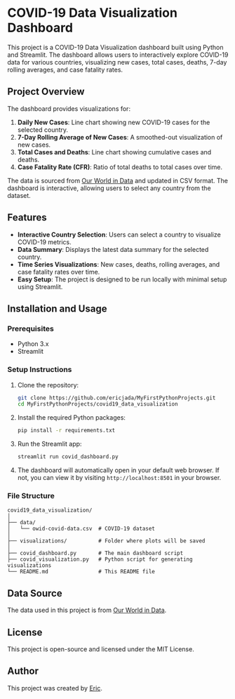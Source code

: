 
# COVID-19 Data Visualization Dashboard

This project is a COVID-19 Data Visualization dashboard built using Python and Streamlit. The dashboard allows users to interactively explore COVID-19 data for various countries, visualizing new cases, total cases, deaths, 7-day rolling averages, and case fatality rates.

## Project Overview

The dashboard provides visualizations for:

1. **Daily New Cases**: Line chart showing new COVID-19 cases for the selected country.
2. **7-Day Rolling Average of New Cases**: A smoothed-out visualization of new cases.
3. **Total Cases and Deaths**: Line chart showing cumulative cases and deaths.
4. **Case Fatality Rate (CFR)**: Ratio of total deaths to total cases over time.

The data is sourced from [Our World in Data](https://ourworldindata.org/covid-sources) and updated in CSV format. The dashboard is interactive, allowing users to select any country from the dataset.

## Features

- **Interactive Country Selection**: Users can select a country to visualize COVID-19 metrics.
- **Data Summary**: Displays the latest data summary for the selected country.
- **Time Series Visualizations**: New cases, deaths, rolling averages, and case fatality rates over time.
- **Easy Setup**: The project is designed to be run locally with minimal setup using Streamlit.

## Installation and Usage

### Prerequisites

- Python 3.x
- Streamlit

### Setup Instructions

1. Clone the repository:
   ```bash
   git clone https://github.com/ericjada/MyFirstPythonProjects.git
   cd MyFirstPythonProjects/covid19_data_visualization
   ```

2. Install the required Python packages:
   ```bash
   pip install -r requirements.txt
   ```

3. Run the Streamlit app:
   ```bash
   streamlit run covid_dashboard.py
   ```

4. The dashboard will automatically open in your default web browser. If not, you can view it by visiting `http://localhost:8501` in your browser.

### File Structure

```
covid19_data_visualization/
│
├── data/
│   └── owid-covid-data.csv  # COVID-19 dataset
│
├── visualizations/          # Folder where plots will be saved
│
├── covid_dashboard.py       # The main dashboard script
├── covid_visualization.py   # Python script for generating visualizations
└── README.md                # This README file
```

## Data Source

The data used in this project is from [Our World in Data](https://covid.ourworldindata.org/data/owid-covid-data.csv).

## License

This project is open-source and licensed under the MIT License.

## Author

This project was created by [Eric](https://github.com/ericjada).
